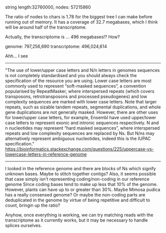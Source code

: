 string length:32760000, nodes: 57215860

The ratio of nodes to chars is 1.78 for the biggest tree I can make before running out of memory.
It has a coverage of 32.7 megabases, which I think will be around half of the transcriptome.

Actually, the transcriptome is ... 496 megabases!? How?

genome: 797,256,690
transcriptome: 496,024,614

Ahh... I see

---

"The use of lower/upper case letters and N/n letters in genomes sequences is not completely standardised and you should always check the specification of the resource you are using.
Lower case letters are most commonly used to represent “soft-masked sequences”, a convention popularised by RepeatMasker, where interspersed repeats (which covers transposons, retrotransposons and processed pseudogenes) and low complexity sequences are marked with lower case letters. Note that larger repeats, such as sizable tandem repeats, segmental duplications, and whole gene duplications are not generally masked.
However, there are other uses for lower/upper case letters, for example, Ensembl have used upper/lower case letters to represent exonic and intronic sequences respectively.
N and n nucleotides may represent “hard masked sequences”, where interspersed repeats and low complexity sequences are replaced by Ns. But N/ns may alternatively represent ambiguous nucleotides, indeed this is the IUPAC specification."
https://bioinformatics.stackexchange.com/questions/225/uppercase-vs-lowercase-letters-in-reference-genome

---

I looked in the reference genome and there are blocks of Ns which signify unknown bases. Maybe to stitch together contigs? Also, it seems possible that case simply isn't representing coding/non-coding in our reference genome
Since coding bases tend to make up less that 10% of the genome. However, plants can have up to or greater than 30%. Maybe Mimosa pudica has a really consensed genome? Or maybe the non-coding parts are deduplicated in the genome by virtue of being repetitive and difficult to count, bringin up the ratio?

Anyhow, once everything is working, we can try matching reads with the transcriptome as it currently works, but it may be necessary to handle splices ourselves.